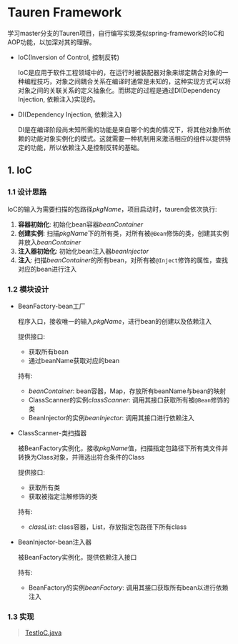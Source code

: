 # Tauren Framework

学习master分支的Tauren项目，自行编写实现类似spring-framework的IoC和AOP功能，以加深对其的理解。

- IoC(Inversion of Control, 控制反转)

	IoC是应用于软件工程领域中的，在运行时被装配器对象来绑定耦合对象的一种编程技巧，对象之间耦合关系在编译时通常是未知的，这种实现方式可以将对象之间的关联关系的定义抽象化。而绑定的过程是通过DI(Dependency Injection, 依赖注入)实现的。

- DI(Dependency Injection, 依赖注入)

	DI是在编译阶段尚未知所需的功能是来自哪个的类的情况下，将其他对象所依赖的功能对象实例化的模式。这就需要一种机制用来激活相应的组件以提供特定的功能，所以依赖注入是控制反转的基础。

## 1. IoC

### 1.1 设计思路

IoC的输入为需要扫描的包路径*pkgName*，项目启动时，tauren会依次执行:

1. **容器初始化**: 初始化bean容器*beanContainer*
2. **创建实例**: 扫描*pkgName*下的所有类，对所有被`@Bean`修饰的类，创建其实例并放入*beanContainer*
3. **注入器初始化**: 初始化bean注入器*beanInjector* 
4. **注入**: 扫描*beanContainer*的所有bean，对所有被`@Inject`修饰的属性，查找对应的bean进行注入

### 1.2 模块设计

- BeanFactory-bean工厂

	程序入口，接收唯一的输入*pkgName*，进行bean的创建以及依赖注入
	
	提供接口:
	- 获取所有bean
	- 通过beanName获取对应的bean
	
	持有:
	- *beanContainer*: bean容器，Map，存放所有beanName与bean的映射
	- ClassScanner的实例*classScanner*: 调用其接口获取所有被`@Bean`修饰的类
	- BeanInjector的实例*beanInjector*: 调用其接口进行依赖注入
	
- ClassScanner-类扫描器

	被BeanFactory实例化，接收*pkgName*值，扫描指定包路径下所有类文件并转换为Class对象，并筛选出符合条件的Class
	
	提供接口:
	- 获取所有类
	- 获取被指定注解修饰的类
	
	持有:
	- *classList*: class容器，List，存放指定包路径下所有class

- BeanInjector-bean注入器

	被BeanFactory实例化，提供依赖注入接口
	
	持有:
	- BeanFactory的实例*beanFactory*: 调用其接口获取所有bean以进行依赖注入
	
### 1.3 实现

> [TestIoC.java](https://github.com/Sunxiai51/tauren/blob/wyy/src/test/java/com/sunveee/tauren/test/ioc/TestIoC.java)
	
